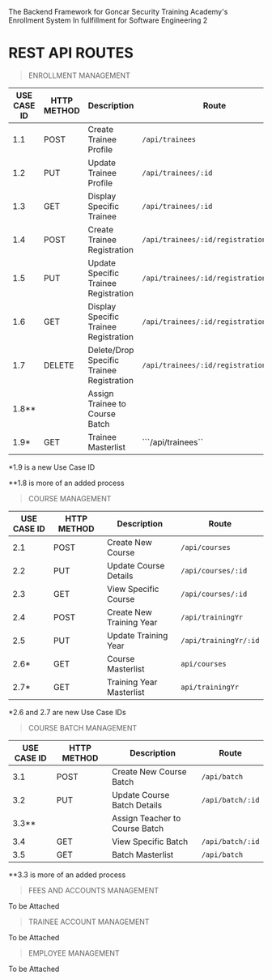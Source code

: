 The Backend Framework for Goncar Security Training Academy's Enrollment System In fullfillment for Software Engineering 2


# **REST API ROUTES**

>ENROLLMENT MANAGEMENT

| USE CASE ID | HTTP METHOD | Description | Route |
| ------------| ----------- | ----------- |----------|
| 1.1 | POST | Create Trainee Profile | ```/api/trainees```
| 1.2 | PUT | Update Trainee Profile | ```/api/trainees/:id```
| 1.3 | GET | Display Specific Trainee | ```/api/trainees/:id```
| 1.4 | POST | Create Trainee Registration | ```/api/trainees/:id/registration/```
| 1.5 | PUT | Update Specific Trainee Registration | ```/api/trainees/:id/registration/:id/```
| 1.6 | GET | Display Specific Trainee Registration | ```/api/trainees/:id/registration/:id```
| 1.7 | DELETE | Delete/Drop Specific Trainee Registration | ```/api/trainees/:id/registration/:id```
| 1.8** |  | Assign Trainee to Course Batch | 
| 1.9* | GET | Trainee Masterlist  |```/api/trainees``

*1.9 is a new Use Case ID

**1.8 is more of an added process


>COURSE MANAGEMENT

| USE CASE ID | HTTP METHOD | Description | Route |
| ------------| ----------- | ----------- |----------|
| 2.1 | POST | Create New Course |```/api/courses```  |
| 2.2 | PUT | Update Course Details |```/api/courses/:id``` |
| 2.3 | GET | View Specific Course |```/api/courses/:id``` |
| 2.4 | POST | Create New Training Year |```/api/trainingYr```  |
| 2.5 | PUT | Update Training Year |```/api/trainingYr/:id```  |
| 2.6* | GET | Course Masterlist |```api/courses```|
| 2.7* | GET | Training Year Masterlist |```api/trainingYr```|

*2.6 and 2.7 are new Use Case IDs

>COURSE BATCH MANAGEMENT

| USE CASE ID | HTTP METHOD | Description | Route |
| ------------| ----------- | ----------- |----------|
| 3.1 | POST | Create New Course Batch |```/api/batch```  |
| 3.2 | PUT | Update Course Batch Details |```/api/batch/:id```|
| 3.3** |  | Assign Teacher to Course Batch | |
| 3.4 | GET | View Specific Batch |```/api/batch/:id```  |
|3.5 | GET | Batch Masterlist |```/api/batch```  |

**3.3 is more of an added process

>FEES AND ACCOUNTS MANAGEMENT

To be Attached

>TRAINEE ACCOUNT MANAGEMENT

To be Attached

>EMPLOYEE MANAGEMENT 

To be Attached